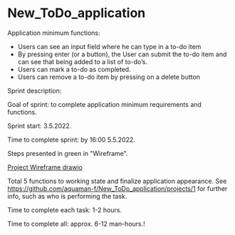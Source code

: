 # New_ToDo_application

Application minimum functions: 

- Users can see an input field where he can type in a to-do item
- By pressing enter (or a button), the User can submit the to-do item and can see that being added to a list of to-do’s.
- Users can mark a to-do as completed.
- Users can remove a to-do item by pressing on a delete button

Sprint description:

Goal of sprint: to complete application minimum requirements and functions.

Sprint start: 3.5.2022.

Time to complete sprint: by 16:00 5.5.2022.

Steps presented in green in "Wireframe". 

[Project Wireframe drawio](https://user-images.githubusercontent.com/81656346/166483626-b24054cc-bc3f-4486-98a2-cf462f0b5064.png)

Total 5 functions to working state and finalize application appearance. See https://github.com/aquaman-f/New_ToDo_application/projects/1 for 
further info, such as who is performing the task.

Time to complete each task: 1-2 hours. 

Time to complete all: approx. 6-12 man-hours.!
